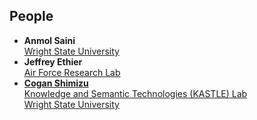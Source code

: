 ## People

* **Anmol Saini** <br /> [Wright State University](https://wright.edu)
* **Jeffrey Ethier** <br /> [Air Force Research Lab](https://www.afrl.af.mil)
* [**Cogan Shimizu**](https://coganshimizu.com) <br /> [Knowledge and Semantic Technologies (KASTLE) Lab](https://kastle.cs.wright.edu/) <br /> [Wright State University](https://wright.edu)